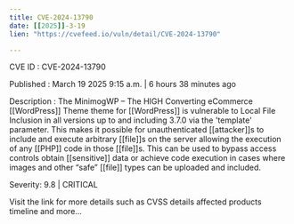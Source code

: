 ```yaml
---
title: CVE-2024-13790
date: [[2025]]-3-19
lien: "https://cvefeed.io/vuln/detail/CVE-2024-13790"

---
```


CVE ID : CVE-2024-13790

Published :  March 19
2025
9:15 a.m. | 6 hours
38 minutes ago

Description : The MinimogWP – The HIGH Converting eCommerce  [[WordPress]] Theme theme for  [[WordPress]] is vulnerable to Local File Inclusion in all versions up to
and including
3.7.0 via the 'template' parameter. This makes it possible for unauthenticated [[attacker]]s to include and execute arbitrary [[file]]s on the server
allowing the execution of any [[PHP]] code in those [[file]]s. This can be used to bypass access controls
obtain [[sensitive]] data
or achieve code execution in cases where images and other “safe” [[file]] types can be uploaded and included.

Severity: 9.8 | CRITICAL

Visit the link for more details
such as CVSS details
affected products
timeline
and more...
